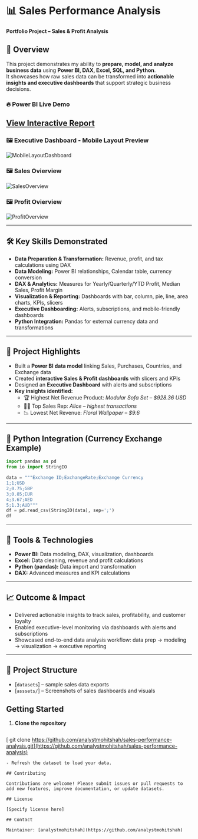 # 📊 Sales Performance Analysis  
**Portfolio Project – Sales & Profit Analysis**

## 📌 Overview
This project demonstrates my ability to **prepare, model, and analyze business data** using **Power BI, DAX, Excel, SQL, and Python**.  
It showcases how raw sales data can be transformed into **actionable insights and executive dashboards** that support strategic business decisions.  

### 🔥 Power BI Live Demo
[View Interactive Report](https://app.powerbi.com/view?r=eyJrIjoiMGVmODg0ZDMtM2ZlNy00ZTE3LTlmZTctMjExNmE2ZWI1NGYyIiwidCI6IjEwYmZkOTkwLTFlNTItNGRiMC05ODQyLTEyMWRlMjBhOWU3NCJ9)
---

### 🖼️ Executive Dashboard - Mobile Layout Preview
![MobileLayoutDashboard](https://github.com/user-attachments/assets/a4b08c86-d6c4-47d6-be73-40ac2e60c3d0)
### 🖼️ Sales Ovierview
![SalesOverview](https://github.com/user-attachments/assets/b1b13bbe-648e-4b05-a99c-141d1046e441)
### 🖼️ Profit Ovierview
![ProfitOverview](https://github.com/user-attachments/assets/16326581-068b-4d08-a022-021bd6924ece)

---

## 🛠️ Key Skills Demonstrated
- **Data Preparation & Transformation:** Revenue, profit, and tax calculations using DAX  
- **Data Modeling:** Power BI relationships, Calendar table, currency conversion  
- **DAX & Analytics:** Measures for Yearly/Quarterly/YTD Profit, Median Sales, Profit Margin  
- **Visualization & Reporting:** Dashboards with bar, column, pie, line, area charts, KPIs, slicers  
- **Executive Dashboarding:** Alerts, subscriptions, and mobile-friendly dashboards  
- **Python Integration:** Pandas for external currency data and transformations  

---

## 🌟 Project Highlights
- Built a **Power BI data model** linking Sales, Purchases, Countries, and Exchange data  
- Created **interactive Sales & Profit dashboards** with slicers and KPIs  
- Designed an **Executive Dashboard** with alerts and subscriptions  
- **Key insights identified:**  
  - 🏆 Highest Net Revenue Product: *Modular Sofa Set – $928.36 USD*  
  - 👩‍💼 Top Sales Rep: *Alice – highest transactions*  
  - 📉 Lowest Net Revenue: *Floral Wallpaper – $9.6*  

---

## 🐍 Python Integration (Currency Exchange Example)
```python
import pandas as pd
from io import StringIO

data = """Exchange ID;ExchangeRate;Exchange Currency
1;1;USD
2;0.75;GBP
3;0.85;EUR
4;3.67;AED
5;1.3;AUD"""
df = pd.read_csv(StringIO(data), sep=';')
df
```
---

## 🧰 Tools & Technologies
- **Power BI:** Data modeling, DAX, visualization, dashboards
- **Excel:** Data cleaning, revenue and profit calculations
- **Python (pandas):** Data import and transformation
- **DAX:** Advanced measures and KPI calculations

---
## 📈 Outcome & Impact

- Delivered actionable insights to track sales, profitability, and customer loyalty
- Enabled executive-level monitoring via dashboards with alerts and subscriptions
- Showcased end-to-end data analysis workflow: data prep → modeling → visualization → executive reporting

---
## 📂 Project Structure
- [` datasets `] – sample sales data exports
- [`asssets/`] – Screenshots of sales dashboards and visuals

## Getting Started

1. **Clone the repository**
   ```bash
  [ git clone https://github.com/analystmohitshah/sales-performance-analysis.git](https://github.com/analystmohitshah/sales-performance-analysis)

   ```
   - Refresh the dataset to load your data.

## Contributing

Contributions are welcome! Please submit issues or pull requests to add new features, improve documentation, or update datasets.

## License

[Specify license here]

## Contact

Maintainer: [analystmohitshah](https://github.com/analystmohitshah)
